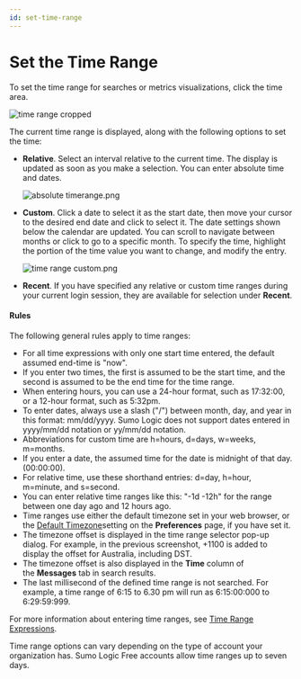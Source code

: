 ```yaml
---
id: set-time-range
---
```


# Set the Time Range

To set the time range for searches or metrics visualizations, click the time area.

![time range cropped](/img/snippet/query-search/time-range-cropped.png)

The current time range is displayed, along with the following options to set the time:

* **Relative**. Select an interval relative to the current time. The display is updated as soon as you make a selection. You can enter absolute time and dates.  

    ![absolute timerange.png](/img/search/get-started-search/build-search/absolutetimerange.png)

* **Custom**. Click a date to select it as the start date, then move your cursor to the desired end date and click to select it. The date settings shown below the calendar are updated. You can scroll to navigate between months or click to go to a specific month. To specify the time, highlight the portion of the time value you want to change, and modify the entry.  

    ![time range custom.png](/img/snippet/query-search/time-range-custom.png)

* **Recent**. If you have specified any relative or custom time ranges during your current login session, they are available for selection under **Recent**.

#### Rules

The following general rules apply to time ranges:

* For all time expressions with only one start time entered, the default assumed end-time is "now".
* If you enter two times, the first is assumed to be the start time, and the second is assumed to be the end time for the time range.
* When entering hours, you can use a 24-hour format, such as 17:32:00, or a 12-hour format, such as 5:32pm.
* To enter dates, always use a slash ("/") between month, day, and year in this format: mm/dd/yyyy. Sumo Logic does not support dates entered in yyyy/mm/dd notation or yy/mm/dd notation.
* Abbreviations for custom time are h=hours, d=days, w=weeks, m=months.
* If you enter a date, the assumed time for the date is midnight of that day. (00:00:00).
* For relative time, use these shorthand entries: d=day, h=hour, m=minute, and s=second.
* You can enter relative time ranges like this: "-1d -12h" for the range between one day ago and 12 hours ago.
* Time ranges use either the default timezone set in your web browser, or the [Default Timezone](../../../01Start-Here/05Customize-Your-Sumo-Logic-Experience/Preferences-Page.md)setting on the **Preferences** page, if you have set it.
* The timezone offset is displayed in the time range selector pop-up dialog. For example, in the previous screenshot, +1100 is added to display the offset for Australia, including DST.
* The timezone offset is also displayed in the **Time** column of the **Messages** tab in search results.
* The last millisecond of the defined time range is not searched. For example, a time range of 6:15 to 6.30 pm will run as 6:15:00:000 to 6:29:59:999.

For more information about entering time ranges, see [Time Range Expressions](../search-basics/time-range-expressions.md).

Time range options can vary depending on the type of account your organization has. Sumo Logic Free accounts allow time ranges up to seven days.
